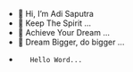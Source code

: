 - 👋 Hi, I’m Adi Saputra
- 👀 Keep The Spirit ...
- 🌱 Achieve Your Dream ...
- 💞️ Dream Bigger, do bigger ...
-        Hello Word...

<!---
adiwebsite21/adiwebsite21 is a ✨ special ✨ repository because its `README.md` (this file) appears on your GitHub profile.
You can click the Preview link to take a look at your changes.
--->
